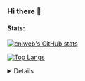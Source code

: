 ### Hi there 👋

#### Stats:

[![cniweb's GitHub stats](https://github-readme-stats.vercel.app/api?username=cniweb&show_icons=true&theme=dark)](!https://github.com/anuraghazra/github-readme-stats)

[![Top Langs](https://github-readme-stats.vercel.app/api/top-langs?username=cniweb&show_icons=true&theme=dark)](!https://github.com/anuraghazra/github-readme-stats)

<!--
[![cniweb's wakatime stats](https://github-readme-stats.vercel.app/api/wakatime?username=cniweb&show_icons=true&theme=dark)](!https://github.com/anuraghazra/github-readme-stats)
-->

<details>
  <img src="http://github-profile-summary-cards.vercel.app/api/cards/profile-details?username=cniweb&theme=transparent" />
  <br/>
  <img src="http://github-profile-summary-cards.vercel.app/api/cards/stats?username=cniweb&theme=transparent" />
  <img src="https://github-readme-streak-stats.herokuapp.com/?user=cniweb&hide_border=true&card_width=338&theme=transparent" />
<!--
  <br/>
  <img src="https://github-readme-stats.vercel.app/api/top-langs/?username=cniweb&langs_count=10&exclude_repo=&layout=default&card_width=699&hide_border=true&theme=transparent" />
-->
</details>

<!--
**cniweb/cniweb** is a ✨ _special_ ✨ repository because its `README.md` (this file) appears on your GitHub profile.

Here are some ideas to get you started:

- 🔭 I’m currently working on ...
- 🌱 I’m currently learning ...
- 👯 I’m looking to collaborate on ...
- 🤔 I’m looking for help with ...
- 💬 Ask me about ...
- 📫 How to reach me: ...
- 😄 Pronouns: ...
- ⚡ Fun fact: ...
-->
